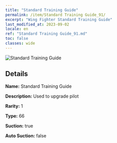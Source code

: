```yaml
---
title: "Standard Training Guide"
permalink: /item/Standard Training Guide_91/
excerpt: "Wing Fighter Standard Training Guide"
last_modified_at: 2023-09-02
locale: en
ref: "Standard Training Guide_91.md"
toc: false
classes: wide
---
```



 ![Standard Training Guide](/images/item/Standard_Training_Guide_p.png)



## Details

 **Name:** Standard Training Guide 

 **Description:** Used to upgrade pilot

 **Rarity:** 1 

 **Type:** 66 

 **Suction:** true 

 **Auto Suction:** false 


